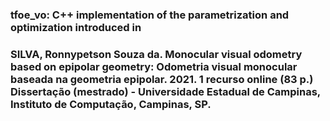 ### tfoe_vo: C++ implementation of the parametrization and optimization introduced in
### SILVA, Ronnypetson Souza da. Monocular visual odometry based on epipolar geometry: Odometria visual monocular baseada na geometria epipolar. 2021. 1 recurso online (83 p.) Dissertação (mestrado) - Universidade Estadual de Campinas, Instituto de Computação, Campinas, SP.
